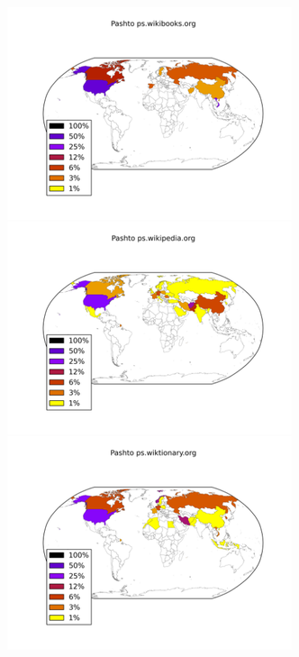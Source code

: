 ![](images/Pashto-ps.wikibooks.org.png)
![](images/Pashto-ps.wikipedia.org.png)
![](images/Pashto-ps.wiktionary.org.png)
